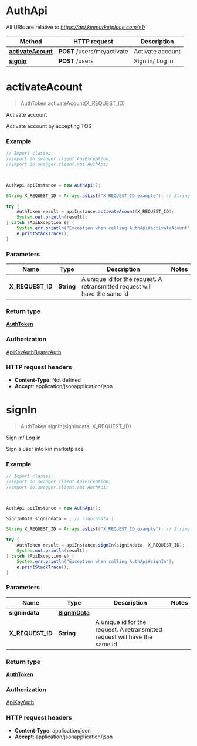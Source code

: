 # AuthApi

All URIs are relative to *https://api.kinmarketplace.com/v1/*

Method | HTTP request | Description
------------- | ------------- | -------------
[**activateAcount**](AuthApi.md#activateAcount) | **POST** /users/me/activate | Activate account
[**signIn**](AuthApi.md#signIn) | **POST** /users | Sign in/ Log in




<a name="activateAcount"></a>
# **activateAcount**
> AuthToken activateAcount(X_REQUEST_ID)

Activate account

Activate account by accepting TOS

### Example
```java
// Import classes:
//import io.swagger.client.ApiException;
//import io.swagger.client.api.AuthApi;



AuthApi apiInstance = new AuthApi();

String X_REQUEST_ID = Arrays.asList("X_REQUEST_ID_example"); // String | A unique id for the request. A retransmitted request will have the same id 

try {
    AuthToken result = apiInstance.activateAcount(X_REQUEST_ID);
    System.out.println(result);
} catch (ApiException e) {
    System.err.println("Exception when calling AuthApi#activateAcount");
    e.printStackTrace();
}
```

### Parameters

Name | Type | Description  | Notes
------------- | ------------- | ------------- | -------------
 **X_REQUEST_ID** | **String**| A unique id for the request. A retransmitted request will have the same id  |


### Return type

[**AuthToken**](AuthToken.md)

### Authorization

[ApiKeyAuth](../README.md#ApiKeyAuth)[BearerAuth](../README.md#BearerAuth)

### HTTP request headers

 - **Content-Type**: Not defined
 - **Accept**: application/jsonapplication/json


<a name="signIn"></a>
# **signIn**
> AuthToken signIn(signindata, X_REQUEST_ID)

Sign in/ Log in

Sign a user into kin marketplace

### Example
```java
// Import classes:
//import io.swagger.client.ApiException;
//import io.swagger.client.api.AuthApi;



AuthApi apiInstance = new AuthApi();

SignInData signindata = ; // SignInData | 

String X_REQUEST_ID = Arrays.asList("X_REQUEST_ID_example"); // String | A unique id for the request. A retransmitted request will have the same id 

try {
    AuthToken result = apiInstance.signIn(signindata, X_REQUEST_ID);
    System.out.println(result);
} catch (ApiException e) {
    System.err.println("Exception when calling AuthApi#signIn");
    e.printStackTrace();
}
```

### Parameters

Name | Type | Description  | Notes
------------- | ------------- | ------------- | -------------
 **signindata** | [**SignInData**](.md)|  |
 **X_REQUEST_ID** | **String**| A unique id for the request. A retransmitted request will have the same id  |


### Return type

[**AuthToken**](AuthToken.md)

### Authorization

[ApiKeyAuth](../README.md#ApiKeyAuth)

### HTTP request headers

 - **Content-Type**: application/json
 - **Accept**: application/jsonapplication/json



